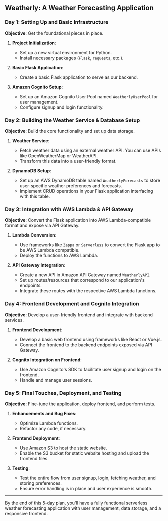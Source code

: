 ## **Weatherly**: A Weather Forecasting Application

### **Day 1: Setting Up and Basic Infrastructure**

**Objective**: Get the foundational pieces in place.

1. **Project Initialization**:
   - Set up a new virtual environment for Python.
   - Install necessary packages (`Flask`, `requests`, etc.).

2. **Basic Flask Application**:
   - Create a basic Flask application to serve as our backend.

3. **Amazon Cognito Setup**:
   - Set up an Amazon Cognito User Pool named `WeatherlyUserPool` for user management.
   - Configure signup and login functionality.

### **Day 2: Building the Weather Service & Database Setup**

**Objective**: Build the core functionality and set up data storage.

1. **Weather Service**:
   - Fetch weather data using an external weather API. You can use APIs like OpenWeatherMap or WeatherAPI.
   - Transform this data into a user-friendly format.

2. **DynamoDB Setup**:
   - Set up an AWS DynamoDB table named `WeatherlyForecasts` to store user-specific weather preferences and forecasts.
   - Implement CRUD operations in your Flask application interfacing with this table.

### **Day 3: Integration with AWS Lambda & API Gateway**

**Objective**: Convert the Flask application into AWS Lambda-compatible format and expose via API Gateway.

1. **Lambda Conversion**:
   - Use frameworks like `Zappa` or `Serverless` to convert the Flask app to be AWS Lambda compatible.
   - Deploy the functions to AWS Lambda.

2. **API Gateway Integration**:
   - Create a new API in Amazon API Gateway named `WeatherlyAPI`.
   - Set up routes/resources that correspond to our application's endpoints.
   - Integrate these routes with the respective AWS Lambda functions.

### **Day 4: Frontend Development and Cognito Integration**

**Objective**: Develop a user-friendly frontend and integrate with backend services.

1. **Frontend Development**:
   - Develop a basic web frontend using frameworks like React or Vue.js.
   - Connect the frontend to the backend endpoints exposed via API Gateway.

2. **Cognito Integration on Frontend**:
   - Use Amazon Cognito's SDK to facilitate user signup and login on the frontend.
   - Handle and manage user sessions.

### **Day 5: Final Touches, Deployment, and Testing**

**Objective**: Fine-tune the application, deploy frontend, and perform tests.

1. **Enhancements and Bug Fixes**:
   - Optimize Lambda functions.
   - Refactor any code, if necessary.

2. **Frontend Deployment**:
   - Use Amazon S3 to host the static website.
   - Enable the S3 bucket for static website hosting and upload the frontend files.

3. **Testing**:
   - Test the entire flow from user signup, login, fetching weather, and storing preferences.
   - Ensure error handling is in place and user experience is smooth.

---

By the end of this 5-day plan, you'll have a fully functional serverless weather forecasting application with user management, data storage, and a responsive frontend.